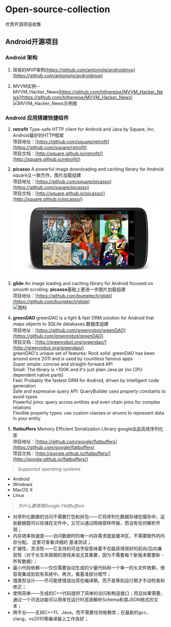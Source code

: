 # Open-source-collection
优秀开源项目收集
## Android开源项目
### Android 架构
1. 简易的MVP架构[https://github.com/antoniolg/androidmvp](https://github.com/antoniolg/androidmvp)

2. MVVM实例--MVVM_Hacker_News[https://github.com/hitherejoe/MVVM_Hacker_News](https://github.com/hitherejoe/MVVM_Hacker_News)
![MVVM_Hacker_News示例图](https://github.com/hitherejoe/MVVM_Hacker_News/blob/master/images/screens.png)

### Android 应用搭建快捷组件
1. **retrofit** Type-safe HTTP client for Android and Java by Square, Inc. Android最好的HTTP框架   
      项目地址：[https://github.com/square/retrofit](https://github.com/square/retrofit)    
      项目文档：[http://square.github.io/retrofit/](http://square.github.io/retrofit/)    

2. **picasso** A powerful image downloading and caching library for Android. square又一款杰作，图片加载组建    
      项目地址：[https://github.com/square/picasso](https://github.com/square/picasso)    
      项目文档：[http://square.github.io/picasso/](http://square.github.io/picasso/)    
      ![示例图](https://github.com/square/picasso/blob/master/website/static/sample.png)    

3. **glide** An image loading and caching library for Android focused on smooth scrolling. **picasso**基础上更进一步图片加载组建    
      项目地址：[https://github.com/bumptech/glide](https://github.com/bumptech/glide)    
      ![图标](https://github.com/bumptech/glide/blob/master/static/glide_logo.png)    

4. **greenDAO** greenDAO is a light & fast ORM solution for Android that maps objects to SQLite databases.数据库组建         
      项目地址：[https://github.com/greenrobot/greenDAO](https://github.com/greenrobot/greenDAO)    
      项目文档：[http://greenrobot.org/greendao/](http://greenrobot.org/greendao/)    
greenDAO's unique set of features:
Rock solid: greenDAO has been around since 2011 and is used by countless famous apps    
Super simple: concise and straight-forward API    
Small: The library is <100K and it's just plain Java jar (no CPU dependent native parts)    
Fast: Probably the fastest ORM for Android, driven by intelligent code generation    
Safe and expressive query API: QueryBuilder uses property constants to avoid typos    
Powerful joins: query across entities and even chain joins for complex relations    
Flexible property types: use custom classes or enums to represent data in your entity  

5. **flatbuffers** Memory Efficient Serialization Library google出品高效序列化库    
    项目地址：[https://github.com/google/flatbuffers](https://github.com/google/flatbuffers)    
    项目文档：[http://google.github.io/flatbuffers/](http://google.github.io/flatbuffers/)  

> *Supported operating systems*    
   -  Android    
   -  Windows    
   -  MacOS X    
   -  Linux  
> *为什么要使用Google FlatBuffers*   
   - 对序列化数据的访问不需要打包和拆包——它将序列化数据存储在缓存中，这些数据既可以存储在文件中，又可以通过网络原样传输，而没有任何解析开销；    
   - 内存效率和速度——访问数据时的唯一内存需求就是缓冲区，不需要额外的内存分配。 这里可查看详细的 基准测试；    
   - 扩展性、灵活性——它支持的可选字段意味着不仅能获得很好的前向/后向兼容性（对于长生命周期的游戏来说尤其重要，因为不需要每个新版本都更新 - 所有数据）；    
   - 最小代码依赖——仅仅需要自动生成的少量代码和一个单一的头文件依赖，很容易集成到现有系统中。再次，看基准部分细节；    
   - 强类型设计——尽可能使错误出现在编译期，而不是等到运行期才手动检查和修正；    
   - 使用简单——生成的C++代码提供了简单的访问和构造接口；而且如果需要，通过一个可选功能可以用来在运行时高效解析Schema和类JSON格式的文本；   
   - 跨平台——支持C++11、Java，而不需要任何依赖库；在最新的gcc、clang、vs2010等编译器上工作良好；    

